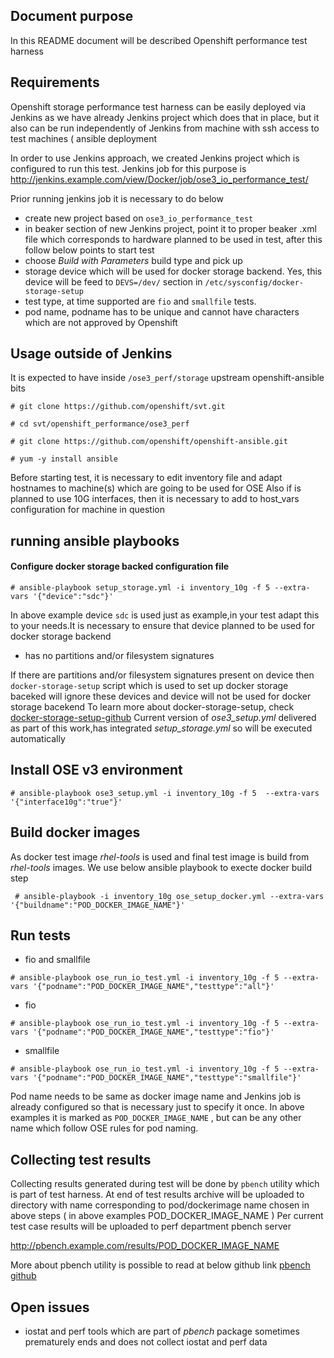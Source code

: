 ## Document purpose
In this README document will be described Openshift performance test harness
## Requirements
Openshift storage performance test harness can be easily deployed via Jenkins as we have already Jenkins project which does that in place, but it also can be run independently of Jenkins from machine with ssh access to test machines ( ansible deployment

In order to use Jenkins approach, we created Jenkins project which is configured to run this test. Jenkins job for this purpose is
http://jenkins.example.com/view/Docker/job/ose3_io_performance_test/

Prior running jenkins job it is necessary to do below
- create new project based on  `ose3_io_performance_test`
- in beaker section of new Jenkins project, point it to proper beaker .xml file which corresponds to hardware planned to be used in test, after this follow below points to start test
- choose *Build with Parameters* build type and pick up
- storage device which will be used for docker storage backend. Yes, this device will be feed to `DEVS=/dev/` section in `/etc/sysconfig/docker-storage-setup`
- test type, at time supported are `fio` and `smallfile` tests.
- pod name, podname has to be unique and cannot have characters which are not approved by Openshift

## Usage outside of Jenkins
It is expected to have inside `/ose3_perf/storage` upstream openshift-ansible bits

`# git clone https://github.com/openshift/svt.git`

`# cd svt/openshift_performance/ose3_perf`

`# git clone https://github.com/openshift/openshift-ansible.git`

`# yum -y install ansible`

Before starting test, it is necessary to edit inventory file and adapt hostnames to machine(s) which
are going to be used for OSE
Also if is planned to use 10G interfaces, then it is necessary to add to host_vars
configuration for machine in question

## running ansible playbooks
#### Configure docker storage backed configuration file

`# ansible-playbook setup_storage.yml -i inventory_10g -f 5 --extra-vars '{"device":"sdc"}'`

In above example device `sdc` is used just as example,in your test adapt this to your needs.It is necessary to ensure that device planned to be used for docker storage backend
- has no partitions and/or filesystem signatures

If there are partitions and/or filesystem signatures present on device then
`docker-storage-setup` script which is used to set up docker storage baceked will ignore these devices and device will not be used for docker storage bacekend
To learn more about docker-storage-setup, check [docker-storage-setup-github](https://github.com/projectatomic/docker-storage-setup)
Current version of *ose3_setup.yml* delivered as part of this work,has integrated *setup_storage.yml* so will be executed automatically

## Install OSE v3 environment
`# ansible-playbook ose3_setup.yml -i inventory_10g -f 5  --extra-vars '{"interface10g":"true"}'`

## Build docker images
As docker test image *rhel-tools* is used and final test image is build from *rhel-tools* images. We use below ansible playbook to execte docker build step

` # ansible-playbook -i inventory_10g ose_setup_docker.yml --extra-vars '{"buildname":"POD_DOCKER_IMAGE_NAME"}'`



## Run tests

- fio and smallfile

`# ansible-playbook ose_run_io_test.yml -i inventory_10g -f 5 --extra-vars '{"podname":"POD_DOCKER_IMAGE_NAME","testtype":"all"}'`

- fio

`# ansible-playbook ose_run_io_test.yml -i inventory_10g -f 5 --extra-vars '{"podname":"POD_DOCKER_IMAGE_NAME","testtype":"fio"}'`

- smallfile

`# ansible-playbook ose_run_io_test.yml -i inventory_10g -f 5 --extra-vars '{"podname":"POD_DOCKER_IMAGE_NAME","testtype":"smallfile"}'`

Pod name needs to be same as docker image name and Jenkins job is already configured so that is necessary just to specify it once. In above examples it is marked as `POD_DOCKER_IMAGE_NAME` , but can be any other name which
follow OSE rules for pod naming.

##  Collecting test results
Collecting results generated during test will be done by `pbench` utility which is part of test harness. At end of test results archive will be uploaded to directory with name corresponding to pod/dockerimage name chosen in above steps ( in above examples POD_DOCKER_IMAGE_NAME ) Per current test case results will be uploaded to perf department pbench server

http://pbench.example.com/results/POD_DOCKER_IMAGE_NAME

More about pbench utility is possible to read at below github link
[pbench github](https://github.com/distributed-system-analysis/pbench)

## Open issues
- iostat and perf tools which are part of *pbench*  package sometimes prematurely ends and does not collect iostat and perf data
